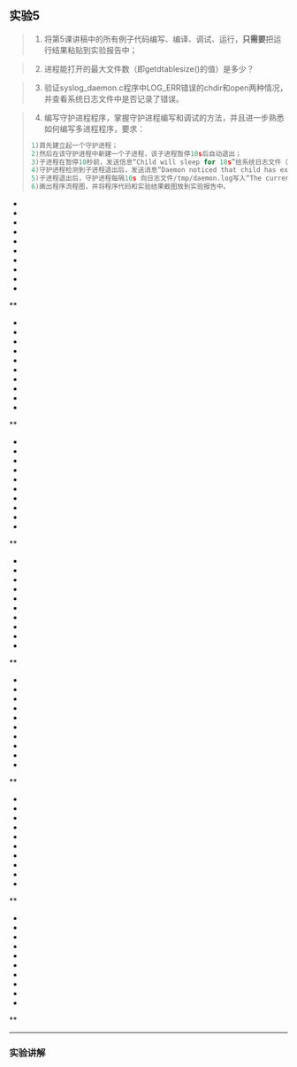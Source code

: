 ## 实验5

> 1. 将第5课讲稿中的所有例子代码编写、编译、调试、运行，**只需要**把运行结果粘贴到实验报告中；

> 2. 进程能打开的最大文件数（即getdtablesize()的值）是多少？

> 3. 验证syslog_daemon.c程序中LOG_ERR错误的chdir和open两种情况，并查看系统日志文件中是否记录了错误。

> 4. 编写守护进程程序，掌握守护进程编写和调试的方法，并且进一步熟悉如何编写多进程程序，要求：
>
> ```c
> 1)首先建立起一个守护进程；
> 2)然后在该守护进程中新建一个子进程，该子进程暂停10s后自动退出；
> 3)子进程在暂停10秒前，发送信息“Child will sleep for 10s”给系统日志文件（/var/log/messages），暂停10秒后退出前，再发送信息“Child is going to exit”给系统日志文件；（可以将发送给系统日志的信息级别设置为LOG_INFO）
> 4)守护进程检测到子进程退出后，发送消息“Daemon noticed that child has exited”给系统日志文件（/var/log/messages）；
> 5)子进程退出后，守护进程每隔10s 向日志文件/tmp/daemon.log写入“The current PID is : xxxxxx”，其中“xxxxx”为当前进程的PID值；
> 6)画出程序流程图，并将程序代码和实验结果截图放到实验报告中。
> ```

*

*

*

*

*

*

*

*

*

*

**

*

*

*

*

*

*

*

*

*

*

**

*

*

*

*

*

*

*

*

*

*

**

*

*

*

*

*

*

*

*

*

*

**

*

*

*

*

*

*

*

*

*

*

**

*

*

*

*

*

*

*

*

*

*

**

*

*

*

*

*

*

*

*

*

*

**

---

### 实验讲解





